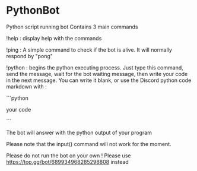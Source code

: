 # PythonBot

Python script running bot Contains 3 main commands

!help : display help with the commands

!ping : A simple command to check if the bot is alive. It will normally respond by "pong"

!python : begins the python executing process. Just type this command, send the message, wait for the bot waiting message, then write your code in the next message. You can write it blank, or use the Discord python code markdown with :

\`\`\`python

your code

\`\`\`

The bot will answer with the python output of your program

Please note that the input() command will not work for the moment.


Please do not run the bot on your own ! Please use https://top.gg/bot/689934968285298808 instead
